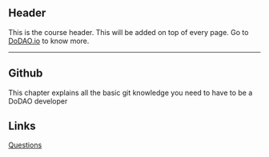 ## Header
This is the course header. This will be added on top of every page. Go to [DoDAO.io](https://www.dodao.io) to know more.

---

## Github
 
This chapter explains all the basic git knowledge you need to have to be a DoDAO developer

## Links




[Questions](./../../generated/questions/github.md)